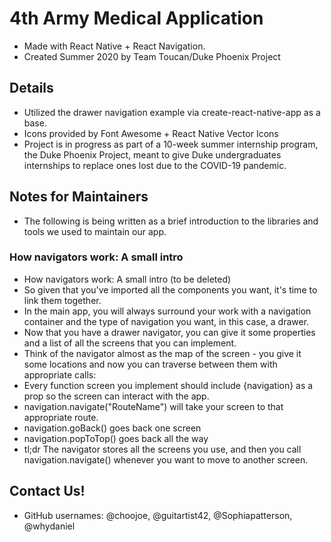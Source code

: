 # 4th Army Medical Application
- Made with React Native + React Navigation.
- Created Summer 2020 by Team Toucan/Duke Phoenix Project

## Details
- Utilized the drawer navigation example via create-react-native-app as a base.
- Icons provided by Font Awesome + React Native Vector Icons
- Project is in progress as part of a 10-week summer internship program, the Duke Phoenix Project, meant to give Duke undergraduates internships to replace ones lost due to the COVID-19 pandemic.

## Notes for Maintainers
- The following is being written as a brief introduction to the libraries and tools we used to maintain our app.
### How navigators work: A small intro
* How navigators work: A small intro (to be deleted)
* So given that you've imported all the components you want, it's time to link them together. 
* In the main app, you will always surround your work with a navigation container and the type of navigation you want, in this case, a drawer.
* Now that you have a drawer navigator, you can give it some properties and a list of all the screens that you can implement.
* Think of the navigator almost as the map of the screen - you give it some locations and now you can traverse between them with appropriate calls:
* Every function screen you implement should include {navigation} as a prop so the screen can interact with the app.
* navigation.navigate("RouteName") will take your screen to that appropriate route.
* navigation.goBack() goes back one screen
* navigation.popToTop() goes back all the way
* tl;dr The navigator stores all the screens you use, and then you call navigation.navigate() whenever you want to move to another screen.

## Contact Us!
- GitHub usernames: @choojoe, @guitartist42, @Sophiapatterson, @whydaniel
